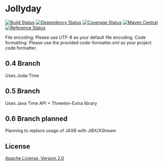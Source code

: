 Jollyday
========

[![Build Status](https://travis-ci.org/svendiedrichsen/jollyday.svg)](https://travis-ci.org/svendiedrichsen/jollyday)
[![Dependency Status](https://www.versioneye.com/user/projects/577e7cf05bb13900493de588/badge.svg?style=flat-square)](https://www.versioneye.com/user/projects/577e7cf05bb13900493de588)
[![Coverage Status](https://coveralls.io/repos/github/svendiedrichsen/jollyday/badge.svg?branch=master)](https://coveralls.io/github/svendiedrichsen/jollyday?branch=master)
[![Maven Central](https://maven-badges.herokuapp.com/maven-central/de.jollyday/jollyday/badge.svg)](https://maven-badges.herokuapp.com/maven-central/de.jollyday/jollyday)
[![Reference Status](https://www.versioneye.com/java/de.jollyday:jollyday/reference_badge.svg?style=flat-square)](https://www.versioneye.com/java/de.jollyday:jollyday/references)

File encoding: Please use UTF-8 as your default file encoding.
Code formatting: Please use the provided code-formatter.xml as your project code formatter.

## 0.4 Branch
Uses Joda-Time

## 0.5 Branch
Uses Java Time API + Threeten-Extra library

## 0.6 Branch planned
Planning to replace usage of JAXB with JiBX/XStream

## License

[Apache License, Version 2.0](LICENSE.md)
